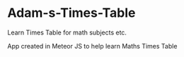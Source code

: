 # Adam-s-Times-Table
Learn Times Table for math subjects etc.

App created in Meteor JS to help learn Maths Times Table
